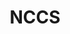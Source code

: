 ---
layout: homepage
title: NCCS
description: Brief site description here
image: /images/nccs-logo.svg
permalink: /
sections:
    - hero:
        title: <font size=8>Welcome to National Climate Change Secretariat</font>
        background: /images/hero-banner.png
        button: About NCCS
        url: /who-we-are/about-nccs
        key_highlights:
            - title: Reducing Emissions
              description: Reducing our carbon emissions in all sectors
              url: /climate-change-and-singapore/reducing-emissions/
            - title: Adapting Climate Change
              description: Adapting to the impact of climate change
              url: /climate-change-and-singapore/overview/adapting-overview/
            - title: Green Growth Opportunities
              description: Harnessing green growth opportunities
              url: /climate-change-and-singapore/overview/green-growth-opportunities/
            - title: International Actions
              description: Forging international collaborations
              url: /climate-change-and-singapore/international-efforts/
    - infopic:
        image: /images/pps-banner.jpg
        alt: Members of the Ministry of ABC shaking hands
        title: CLIMATE CHANGE PUBLIC PERCEPTION SURVEY 2019
        description: The National Climate Change Secretariat (NCCS), under the Strategy Group, Prime Minister’s Office, conducted a survey from May to July 2019 to gauge public perception and views on climate change.
        button: View All
        url: /media/news/test/
    - resources:
      - title: Media
        subtitle: Subtitle
        description: About a sentence worth of description here
        button: View All
---